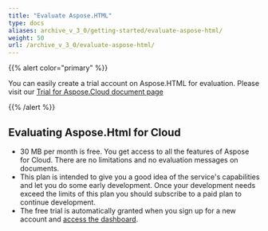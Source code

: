 ```yaml
---
title: "Evaluate Aspose.HTML"
type: docs
aliases: archive_v_3_0/getting-started/evaluate-aspose-html/
weight: 50
url: /archive_v_3_0/evaluate-aspose-html/
---
```


{{% alert color="primary" %}} 

You can easily create a trial account on Aspose.HTML for evaluation. Please visit our [Trial for Aspose.Cloud document page](https://purchase.aspose.cloud/trial)

{{% /alert %}} 
## **Evaluating Aspose.Html for Cloud**
- 30 MB per month is free. You get access to all the features of Aspose for Cloud. There are no limitations and no evaluation messages on documents.
- This plan is intended to give you a good idea of the service's capabilities and let you do some early development. Once your development needs exceed the limits of this plan you should subscribe to a paid plan to continue development.
- The free trial is automatically granted when you sign up for a new account and [access the dashboard](https://dashboard.aspose.cloud/).


